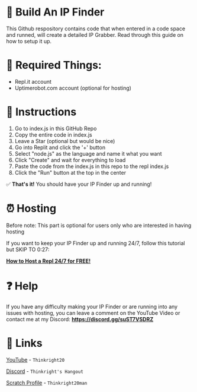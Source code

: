 # 🔨 Build An IP Finder
This Github respository contains code that when entered in a code space and runned, will create a detailed IP Grabber.
Read through this guide on how to setup it up.

# 📑 Required Things:
- Repl.it account
- Uptimerobot.com account (optional for hosting)

# 🔢 Instructions

1. Go to index.js in this GitHub Repo
2. Copy the entire code in index.js
3. Leave a Star (optional but would be nice)
4. Go into Replit and click the '+' button
5. Select "node.js" as the language and name it what you want
7. Click "Create" and wait for everything to load
8. Paste the code from the index.js in this repo to the repl index.js
9. Click the "Run" button at the top in the center

✅ **That's it!** You should have your IP Finder up and running!

# ⏰ Hosting

Before note: This part is optional for users only who are interested in having hosting

If you want to keep your IP Finder up and running 24/7, follow this tutorial but SKIP TO 0:27:

**[How to Host a Repl 24/7 for FREE!](https://www.youtube.com/watch?v=q1Mq8jH2iMY&t=27s)**

# ❓ Help

If you have any difficulty making your IP Finder or are running into any issues with hosting, you can leave a comment on the YouTube Video or contact me at my Discord:
**https://discord.gg/suST7VSDRZ**

# 🔗 Links

[YouTube](https://www.youtube.com/channel/UCrAV0ayEHJS4GKfE9Q2yQNQ) - `Thinkright20`

[Discord](https://discord.gg/suST7VSDRZ) - `Thinkright's Hangout`

[Scratch Profile](https://scratch.mit.edu/users/Thinkright20man/) - `Thinkright20man`

